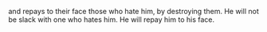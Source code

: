 and repays to their face those who hate him, by destroying them. He will not be slack with one who hates him. He will repay him to his face.
